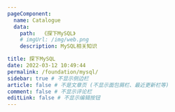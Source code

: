 ```yaml
---
pageComponent:
  name: Catalogue 
  data: 
    path:  《探下MySQL》
    # imgUrl: /img/web.png
    description: MySQL相关知识

title: 探下MySQL
date: 2022-03-12 10:49:44
permalink: /foundation/mysql/
sidebar: true # 不显示侧边栏
article: false # 不是文章页 (不显示面包屑栏、最近更新栏等)
comment: false # 不显示评论栏
editLink: false # 不显示编辑按钮
---
```

